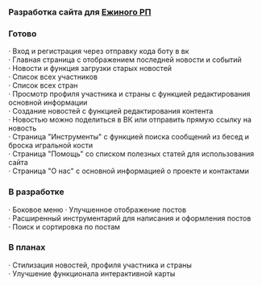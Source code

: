 ### Разработка сайта для [Ежиного РП](https://vk.com/hedgehogs_army)

### Готово
· Вход и регистрация через отправку кода боту в вк  
· Главная страница с отображением последней новости и событий  
· Новости и функция загрузки старых новостей  
· Список всех участников  
· Список всех стран  
· Просмотр профиля участника и страны с функцией редактирования основной информации  
· Создание новостей с функцией редактирования контента  
· Новостью можно поделиться в ВК или отправить прямую ссылку на новость  
· Страница "Инструменты" с функцией поиска сообщений из бесед и броска игральной кости  
· Страница "Помощь" со списком полезных статей для использования сайта  
· Страница "О нас" с основной информацией о проекте и контактами

### В разработке
· Боковое меню
· Улучшенное отображение постов  
· Расширенный инструментарий для написания и оформления постов  
· Поиск и сортировка по постам

### В планах
· Стилизация новостей, профиля участника и страны  
· Улучшение функционала интерактивной карты
